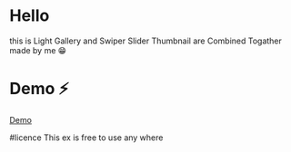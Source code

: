 # Hello 
this is Light Gallery and Swiper Slider Thumbnail are Combined Togather made by me :grin:

# Demo :zap:
[ Demo ](https://abdulhadi-lbabidi.github.io/LightGallery-Swiper-thumbnail-fullscreen)

#licence
This ex is free to use any where
